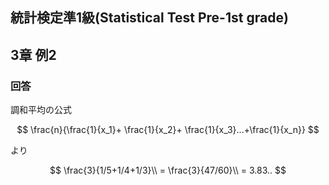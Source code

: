 ## 統計検定準1級(Statistical Test Pre-1st grade)
## 3章 例2
### 回答

調和平均の公式

$$
\frac{n}{\frac{1}{x_1}+ \frac{1}{x_2}+ \frac{1}{x_3}...+\frac{1}{x_n}}
$$

より

$$
\frac{3}{1/5+1/4+1/3}\\
= \frac{3}{47/60}\\
= 3.83..
$$